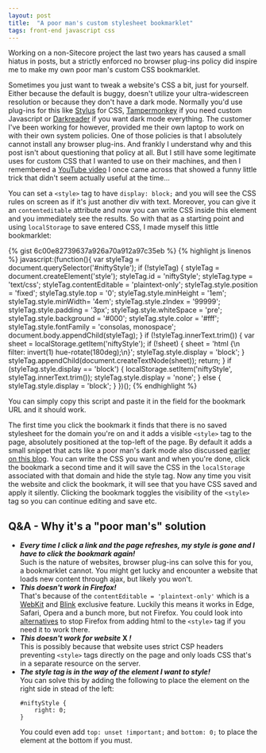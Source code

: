 ```yaml
---
layout: post
title:  "A poor man's custom stylesheet bookmarklet"
tags: front-end javascript css
---
```


Working on a non-Sitecore project the last two years has caused a small hiatus in posts, but a strictly enforced no browser plug-ins policy did inspire me to make my own poor man's custom CSS bookmarklet.

Sometimes you just want to tweak a website's CSS a bit, just for yourself. Either because the default is buggy, doesn't utilize your ultra-widescreen resolution or because they don't have a dark mode. Normally you'd use plug-ins for this like [Stylus](https://github.com/openstyles/stylus) for CSS, [Tampermonkey](https://www.tampermonkey.net) if you need custom Javascript or [Darkreader](https://darkreader.org/) if you want dark mode everything. The customer I've been working for however, provided me their own laptop to work on with their own system policies. One of those policies is that I absolutely cannot install any browser plug-ins. And frankly I understand why and this post isn't about questioning that policy at all. But I still have some legitimate uses for custom CSS that I wanted to use on their machines, and then I remembered a [YouTube video](https://www.youtube.com/shorts/D02AK3WoYH8) I once came across that showed a funny little trick that didn't seem actually useful at the time...

You can set a `<style>` tag to have `display: block;` and you will see the CSS rules on screen as if it's just another div with text. Moreover, you can give it an `contenteditable` attribute and now you can write CSS inside this element and you immediately see the results. So with that as a starting point and using `localStorage` to save entered CSS, I made myself this little bookmarklet:

{% gist 6c00e82739637a926a70a912a97c35eb %}
<noscript>
{% highlight js linenos %}
javascript:(function(){
    var styleTag = document.querySelector('#niftyStyle');
    if (!styleTag) {
        styleTag = document.createElement('style');
        styleTag.id = 'niftyStyle';
        styleTag.type = 'text/css';
        styleTag.contentEditable = 'plaintext-only';
        styleTag.style.position = 'fixed';
        styleTag.style.top = '0';
        styleTag.style.minHeight = '1em';
        styleTag.style.minWidth= '4em';
        styleTag.style.zIndex = '99999';
        styleTag.style.padding = '3px';
        styleTag.style.whiteSpace = 'pre';
        styleTag.style.background = '#000';
        styleTag.style.color = '#fff';
        styleTag.style.fontFamily = 'consolas, monospace';
        document.body.appendChild(styleTag);
    }
    if (!styleTag.innerText.trim()) {
        var sheet = localStorage.getItem('niftyStyle');
        if (!sheet) {
            sheet = 'html {\n    filter: invert(1) hue-rotate(180deg);\n}';
            styleTag.style.display = 'block';
        }
        styleTag.appendChild(document.createTextNode(sheet));
        return;
    }
    if (styleTag.style.display == 'block') {
        localStorage.setItem('niftyStyle', styleTag.innerText.trim());
        styleTag.style.display = 'none';
    } else {
        styleTag.style.display = 'block';
    }
})();
{% endhighlight %}
</noscript>

You can simply copy this script and paste it in the field for the bookmark URL and it should work.

The first time you click the bookmark it finds that there is no saved stylesheet for the domain you're on and it adds a visible `<style>` tag to the page, absolutely positioned at the top-left of the page. By default it adds a small snippet that acts like a poor man's dark mode also discussed [earlier on this blog](/2020/04/21/styling-external-iframe-content.html). You can write the CSS you want and when you're done, click the bookmark a second time and it will save the CSS in the `localStorage` associated with that domain and hide the style tag. Now any time you visit the website and click the bookmark, it will see that you have CSS saved and apply it silently. Clicking the bookmark toggles the visibility of the `<style>` tag so you can continue editing and save etc.

Q&A - Why it's a "poor man's" solution
--------------------------------------

- **_Every time I click a link and the page refreshes, my style is gone and I have to click the bookmark again!_**  
  Such is the nature of websites, browser plug-ins can solve this for you, a bookmarklet cannot. You might get lucky and encounter a website that loads new content through ajax, but likely you won't.
- **_This doesn't work in Firefox!_**  
  That's because of the `contentEditable = 'plaintext-only'` which is a [WebKit](https://webkit.org/) and [Blink](https://www.chromium.org/blink/) exclusive feature. Luckily this means it works in Edge, Safari, Opera and a bunch more, but not Firefox. You could look into [alternatives](https://stackoverflow.com/a/61237402/2684660) to stop Firefox from adding html to the `<style>` tag if you need it to work there.
- **_This doesn't work for website_ X _!_**  
  This is possibly because that website uses strict CSP headers preventing `<style>` tags directly on the page and only loads CSS that's in a separate resource on the server.
- **_The style tag is in the way of the element I want to style!_**  
  You can solve this by adding the following to place the element on the right side in stead of the left:
  ```
  #niftyStyle {
      right: 0;
  }
  ```  
  You could even add `top: unset !important;` and `bottom: 0;` to place the element at the bottom if you must.